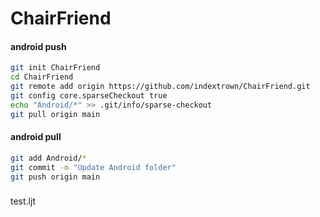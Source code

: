 # ChairFriend

<!-- git init
git remote add origin https://github.com/indextrown/ChairFriend.git
git config core.sparseCheckout true -->

#### android push
```bash
git init ChairFriend
cd ChairFriend
git remote add origin https://github.com/indextrown/ChairFriend.git
git config core.sparseCheckout true
echo "Android/*" >> .git/info/sparse-checkout
git pull origin main
```


#### android pull
```bash
git add Android/* 
git commit -m "Update Android folder"
git push origin main
```

###
test.ljt